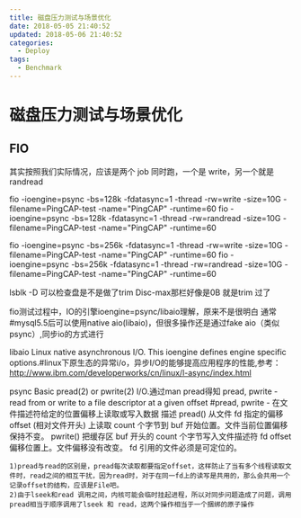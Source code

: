 ```yaml
---
title: 磁盘压力测试与场景优化
date: 2018-05-05 21:40:52
updated: 2018-05-06 21:40:52
categories:
  - Deploy
tags:
  - Benchmark
---
```

# 磁盘压力测试与场景优化

## FIO

其实按照我们实际情况，应该是两个 job 同时跑，一个是 write，另一个就是 randread

fio -ioengine=psync -bs=128k -fdatasync=1  -thread -rw=write -size=10G -filename=PingCAP-test -name="PingCAP" -runtime=60
fio -ioengine=psync -bs=128k -fdatasync=1  -thread -rw=randread -size=10G -filename=PingCAP-test -name="PingCAP" -runtime=60

fio -ioengine=psync -bs=256k -fdatasync=1  -thread -rw=write -size=10G -filename=PingCAP-test -name="PingCAP" -runtime=60
fio -ioengine=psync -bs=256k -fdatasync=1  -thread -rw=randread -size=10G -filename=PingCAP-test -name="PingCAP" -runtime=60
 
 lsblk -D 可以检查盘是不是做了trim   Disc-max那栏好像是0B 就是trim 过了

 
fio测试过程中，IO的引擎ioengine=psync/libaio理解，原来不是很明白
通常#mysql5.5后可以使用native aio(libaio)，但很多操作还是通过fake aio（类似psync）,同步io的方式进行


 libaio Linux native asynchronous I/O. This ioengine defines engine specific options.#linux下原生态的异常i/o，异步I/O的能够提高应用程序的性能,参考：http://www.ibm.com/developerworks/cn/linux/l-async/index.html


 psync  Basic pread(2) or pwrite(2) I/O.通过man pread得知
 pread, pwrite - read from or write to a file descriptor at a given offset #pread, pwrite - 在文件描述符给定的位置偏移上读取或写入数据
   描述
    pread() 从文件 fd 指定的偏移 offset (相对文件开头) 上读取 count 个字节到 buf 开始位置。文件当前位置偏移保持不变。
    pwrite() 把缓存区 buf 开头的 count 个字节写入文件描述符 fd offset 偏移位置上。文件偏移没有改变。
    fd 引用的文件必须是可定位的。

    1)pread与read的区别是，pread每次读取都要指定offset，这样防止了当有多个线程读取文件时，read之间的相互干扰，因为read时，对于在同一fd上的读写是共用的，那么会共用一个记录offset的结构，应该是File吧。
    2)由于lseek和read 调用之间，内核可能会临时挂起进程，所以对同步问题造成了问题，调用pread相当于顺序调用了lseek 和 read，这两个操作相当于一个捆绑的原子操作